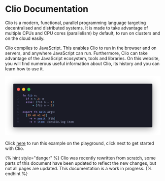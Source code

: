 # Clio Documentation

Clio is a modern, functional, parallel programming language targeting decentralised and distributed systems. It is made to take advantage of multiple CPUs and CPU cores \(parallelism\) by default, to run on clusters and on the cloud easily.

Clio compiles to JavaScript. This enables Clio to run in the browser and on servers, and anywhere JavaScript can run. Furthermore, Clio can take advantage of the JavaScript ecosystem, tools and libraries. On this website, you will find numerous useful information about Clio, its history and you can learn how to use it.

![Clio Parallel Fib Example](.gitbook/assets/parallel-fib%20%282%29%20%281%29%20%281%29%20%281%29.png)

Click [here](https://clio-playground.pouyae.vercel.app/?code=fn%20fib%20n%3A%0A%20%20if%20n%20%3C%202%3A%20n%0A%20%20else%3A%20%28fib%20n%20-%201%29%0A%20%20%20%20%20%20%2B%20%28fib%20n%20-%202%29%0A%0Aexport%20fn%20main%20argv%3A%0A%20%20%5B39%2040%2041%2042%5D%0A%20%20%20%20-%3E%20*%20await%20%7Cfib%7C%0A%20%20%20%20-%3E%20*%20item%3A%20console.log%20item) to run this example on the playground, click next to get started with Clio.

{% hint style="danger" %}
Clio was recently rewritten from scratch, some parts of this document have been updated to reflect the new changes, but not all pages are updated. This documentation is a work in progress.
{% endhint %}
